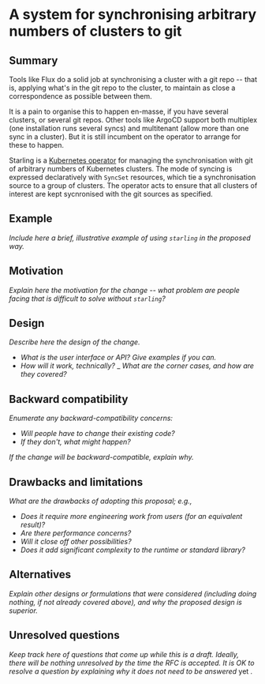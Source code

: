 # A system for synchronising arbitrary numbers of clusters to git

## Summary

Tools like Flux do a solid job at synchronising a cluster with a git
repo -- that is, applying what's in the git repo to the cluster, to
maintain as close a correspondence as possible between them.

It is a pain to organise this to happen en-masse, if you have several
clusters, or several git repos. Other tools like ArgoCD support both
multiplex (one installation runs several syncs) and multitenant (allow
more than one sync in a cluster). But it is still incumbent on the
operator to arrange for these to happen.

Starling is a [Kubernetes operator][operator-defn] for managing the
synchronisation with git of arbitrary numbers of Kubernetes
clusters. The mode of syncing is expressed declaratively with
`SyncSet` resources, which tie a synchronisation source to a group of
clusters. The operator acts to ensure that all clusters of interest
are kept sycnronised with the git sources as specified.

[operator-defn]: https://kubernetes.io/docs/concepts/extend-kubernetes/operator/

## Example



_Include here a brief, illustrative example of using `starling` in the
proposed way._

## Motivation

_Explain here the motivation for the change -- what problem are people
facing that is difficult to solve without `starling`?_

## Design

_Describe here the design of the change._

 - _What is the user interface or API? Give examples if you can._
 - _How will it work, technically?_
 _ _What are the corner cases, and how are they covered?_

## Backward compatibility

_Enumerate any backward-compatibility concerns:_

 - _Will people have to change their existing code?_
 - _If they don't, what might happen?_

_If the change will be backward-compatible, explain why._

## Drawbacks and limitations

_What are the drawbacks of adopting this proposal; e.g.,_

 - _Does it require more engineering work from users (for an
   equivalent result)?_
 - _Are there performance concerns?_
 - _Will it close off other possibilities?_
 - _Does it add significant complexity to the runtime or standard library?_

## Alternatives

_Explain other designs or formulations that were considered (including
doing nothing, if not already covered above), and why the proposed
design is superior._

## Unresolved questions

_Keep track here of questions that come up while this is a draft.
Ideally, there will be nothing unresolved by the time the RFC is
accepted. It is OK to resolve a question by explaining why it
does not need to be answered_ yet _._
